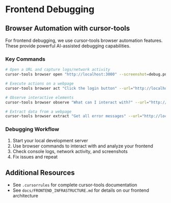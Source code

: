 # Frontend Debugging

## Browser Automation with cursor-tools

For frontend debugging, we use cursor-tools browser automation features. These provide powerful AI-assisted debugging capabilities.

### Key Commands

```bash
# Open a URL and capture logs/network activity
cursor-tools browser open "http://localhost:3000" --screenshot=debug.png

# Execute actions on a webpage
cursor-tools browser act "Click the login button" --url="http://localhost:3000"

# Observe interactive elements
cursor-tools browser observe "What can I interact with?" --url="http://localhost:3000"

# Extract data from a webpage
cursor-tools browser extract "Get all error messages" --url="http://localhost:3000"
```

### Debugging Workflow

1. Start your local development server
2. Use browser commands to interact with and analyze your frontend
3. Check console logs, network activity, and screenshots
4. Fix issues and repeat

## Additional Resources

- See `.cursorrules` for complete cursor-tools documentation
- See `docs/FRONTEND_INFRASTRUCTURE.md` for details on our frontend architecture
